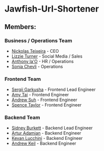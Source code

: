 # Jawfish-Url-Shortener

## Members:

### Business / Operations Team
* [Nickolas Teixeira](https://github.com/nickolasteixeira) - CEO
* [Lizzie Turner](https://github.com/lizzieturner) - Social Media / Sales
* [Anthony la'O](https://github.com/amlao) - HR / Operations
* [Sonia Chevli](https://github.com/SoniaChevli) - Operations

### Frontend Team
* [Sergii Garkusha](https://github.com/Cu7ious) - Frontend Lead Engineer
* [Amy Tai](https://github.com/Wyrd00) - Frontend Engineer
* [Andrew Suh](https://github.com/Donnerschlag) - Frontend Engineer
* [Spence Taylor](https://github.com/set808) - Frontend Engineer

### Backend Team
* [Sidney Burkett](https://github.com/sidneyriffic) - Backend Lead Engineer
* [Artur Adamian](https://github.com/arturadamian) - Backend Engineer
* [Kevan Lucchini](https://github.com/kevanlucc) - Backend Engineer
* [Andrew Keil](https://github.com/Andkeil) - Backend Engineer
